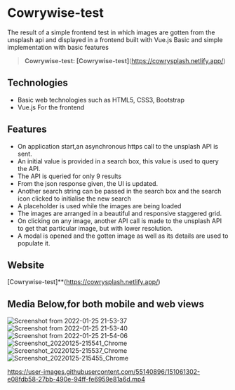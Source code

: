 # Cowrywise-test

The result of a simple frontend test in which images are gotten from the unsplash api and displayed in a frontend built with Vue.js
Basic and simple implementation with basic features 

> **Cowrywise-test: [Cowrywise-test]**(https://cowrysplash.netlify.app/)

## Technologies

- Basic web technologies such as HTML5, CSS3, Bootstrap
- Vue.js For the frontend


## Features

- On application start,an asynchronous https call to the unsplash API is sent.
- An initial value is provided in a search box, this value is used to query the API.
- The API is queried for only 9 results
- From the json response given, the UI is updated.
- Another search string can be passed in the search box and the search icon clicked to initialise the new search
- A placeholder is used while the images are being loaded
- The images are arranged in a beautiful and responsive staggered grid.
- On clicking on any image, another API call is made to the unsplash API to get that particular image, but with lower resolution.
- A modal is opened and the gotten image as well as its details are used to populate it.

## Website
[Cowrywise-test]**(https://cowrysplash.netlify.app/)

## Media Below,for both mobile and web views 
![Screenshot from 2022-01-25 21-53-37](https://user-images.githubusercontent.com/55140896/151058360-2c8d863a-c6ac-4377-96d4-8233a373b639.png)
![Screenshot from 2022-01-25 21-53-40](https://user-images.githubusercontent.com/55140896/151058379-5684960b-2957-46ac-a3b9-cb8aa47249cd.png)
![Screenshot from 2022-01-25 21-54-06](https://user-images.githubusercontent.com/55140896/151058397-13f211bb-a3b2-44d6-b5a7-d3fcf51fe4db.png)
![Screenshot_20220125-215541_Chrome](https://user-images.githubusercontent.com/55140896/151059297-54b64ead-df60-49d5-b6e8-d890eec9306d.jpg)
![Screenshot_20220125-215537_Chrome](https://user-images.githubusercontent.com/55140896/151059302-ac7cece8-1bbd-4730-8509-9da8e5c92b1f.jpg)
![Screenshot_20220125-215455_Chrome](https://user-images.githubusercontent.com/55140896/151059312-3a46e59f-002c-4a16-90d4-34ef51ff62ce.jpg)


https://user-images.githubusercontent.com/55140896/151061302-e08fdb58-27bb-490e-94ff-fe6959e81a6d.mp4




